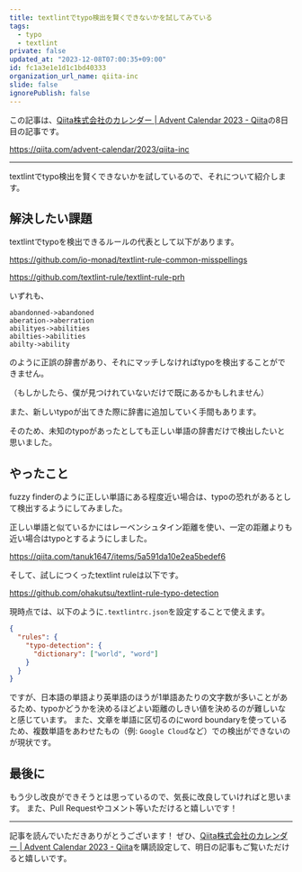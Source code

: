 ```yaml
---
title: textlintでtypo検出を賢くできないかを試してみている
tags:
  - typo
  - textlint
private: false
updated_at: "2023-12-08T07:00:35+09:00"
id: fc1a3e1e1d1c1bd40333
organization_url_name: qiita-inc
slide: false
ignorePublish: false
---
```


この記事は、[Qiita株式会社のカレンダー | Advent Calendar 2023 - Qiita](https://qiita.com/advent-calendar/2023/qiita-inc)の8日目の記事です。

https://qiita.com/advent-calendar/2023/qiita-inc

---

textlintでtypo検出を賢くできないかを試しているので、それについて紹介します。

## 解決したい課題

textlintでtypoを検出できるルールの代表として以下があります。

https://github.com/io-monad/textlint-rule-common-misspellings

https://github.com/textlint-rule/textlint-rule-prh

いずれも、

```
abandonned->abandoned
aberation->aberration
abilityes->abilities
abilties->abilities
abilty->ability
```

のように正誤の辞書があり、それにマッチしなければtypoを検出することができません。

（もしかしたら、僕が見つけれていないだけで既にあるかもしれません）

また、新しいtypoが出てきた際に辞書に追加していく手間もあります。

そのため、未知のtypoがあったとしても正しい単語の辞書だけで検出したいと思いました。

## やったこと

fuzzy finderのように正しい単語にある程度近い場合は、typoの恐れがあるとして検出するようにしてみました。

正しい単語と似ているかにはレーベンシュタイン距離を使い、一定の距離よりも近い場合はtypoとするようにしました。

https://qiita.com/tanuk1647/items/5a591da10e2ea5bedef6

そして、試しにつくったtextlint ruleは以下です。

https://github.com/ohakutsu/textlint-rule-typo-detection

現時点では、以下のように`.textlintrc.json`を設定することで使えます。

```json
{
  "rules": {
    "typo-detection": {
      "dictionary": ["world", "word"]
    }
  }
}
```

ですが、日本語の単語より英単語のほうが1単語あたりの文字数が多いことがあるため、typoかどうかを決めるほどよい距離のしきい値を決めるのが難しいなと感じています。
また、文章を単語に区切るのにword boundaryを使っているため、複数単語をあわせたもの（例: `Google Cloud`など）での検出ができないのが現状です。

## 最後に

もう少し改良ができそうとは思っているので、気長に改良していければと思います。
また、Pull Requestやコメント等いただけると嬉しいです！

---

記事を読んでいただきありがとうございます！
ぜひ、[Qiita株式会社のカレンダー | Advent Calendar 2023 - Qiita](https://qiita.com/advent-calendar/2023/qiita-inc)を購読設定して、明日の記事もご覧いただけると嬉しいです。
